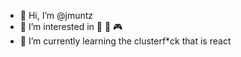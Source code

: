 - 👋 Hi, I’m @jmuntz
- 👀 I’m interested in 🍩 🍔 🎮 
- 🌱 I’m currently learning the clusterf*ck that is react
<!-- - 💞️ I’m looking to collaborate on ... -->
<!-- - 📫 How to reach me ... -->

<!---
jmuntz/jmuntz is a ✨ special ✨ repository because its `README.md` (this file) appears on your GitHub profile.
You can click the Preview link to take a look at your changes.
--->
